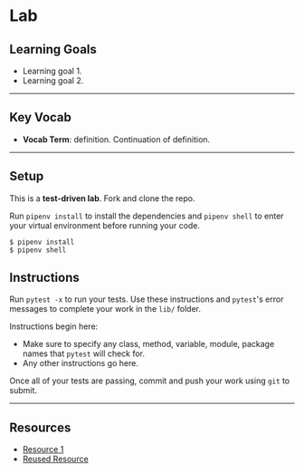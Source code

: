 # Lab

## Learning Goals

- Learning goal 1.
- Learning goal 2.

---

## Key Vocab

- **Vocab Term**: definition. Continuation of definition.

---

## Setup

This is a **test-driven lab**. Fork and clone the repo.

Run `pipenv install` to install the dependencies and `pipenv shell` to enter
your virtual environment before running your code.

```console
$ pipenv install
$ pipenv shell
```

## Instructions

Run `pytest -x` to run your tests. Use these instructions and `pytest`'s error
messages to complete your work in the `lib/` folder.

Instructions begin here:

- Make sure to specify any class, method, variable, module, package names that
  `pytest` will check for.
- Any other instructions go here.

Once all of your tests are passing, commit and push your work using `git` to
submit.

---

## Resources

- [Resource 1](https://www.python.org/doc/essays/blurb/)
- [Reused Resource][reused resource]

[reused resource]: https://docs.python.org/3/
